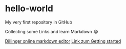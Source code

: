 # hello-world
My very first repository in GitHub

Collecting some Links and learn Markdown :joy:

[Dillinger online markdown editor](https://dillinger.io/)
[Link zum Getting started](https://docs.github.com/en/get-started/quickstart/hello-world/)
